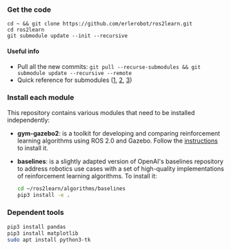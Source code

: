 ### Get the code
```
cd ~ && git clone https://github.com/erlerobot/ros2learn.git
cd ros2learn
git submodule update --init --recursive
```
#### Useful info
- Pull all the new commits: `git pull --recurse-submodules && git submodule update --recursive --remote`
- Quick reference for submodules ([1](http://www.vogella.com/tutorials/GitSubmodules/article.html), [2](https://chrisjean.com/git-submodules-adding-using-removing-and-updating/), [3](https://git-scm.com/book/en/v2/Git-Tools-Submodules))

### Install each module
This repository contains various modules that need to be installed independently:

- **gym-gazebo2**: is a toolkit for developing and comparing reinforcement learning algorithms using ROS 2.0 and Gazebo. Follow the [instructions](https://github.com/erlerobot/gym-gazebo2/blob/master/INSTALL.md) to install it.

- **baselines**: is a slightly adapted version of OpenAI's baselines repository to address robotics use cases with a set of high-quality implementations of reinforcement learning algorithms. To install it:

  ```sh
  cd ~/ros2learn/algorithms/baselines
  pip3 install -e .
  ```

### Dependent tools

```bash
pip3 install pandas
pip3 install matplotlib
sudo apt install python3-tk
```
